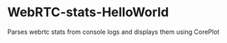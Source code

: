 WebRTC-stats-HelloWorld
=======================

Parses webrtc stats from console logs and displays them using CorePlot
